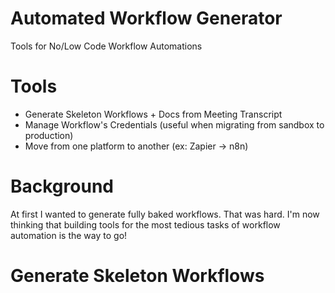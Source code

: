 # Automated Workflow Generator
Tools for No/Low Code Workflow Automations

# Tools
- Generate Skeleton Workflows + Docs from Meeting Transcript
- Manage Workflow's Credentials (useful when migrating from sandbox to production)
- Move from one platform to another (ex: Zapier -> n8n)

# Background
At first I wanted to generate fully baked workflows. That was hard. I'm now thinking that building tools for the most tedious tasks of workflow automation is the way to go!

# Generate Skeleton Workflows